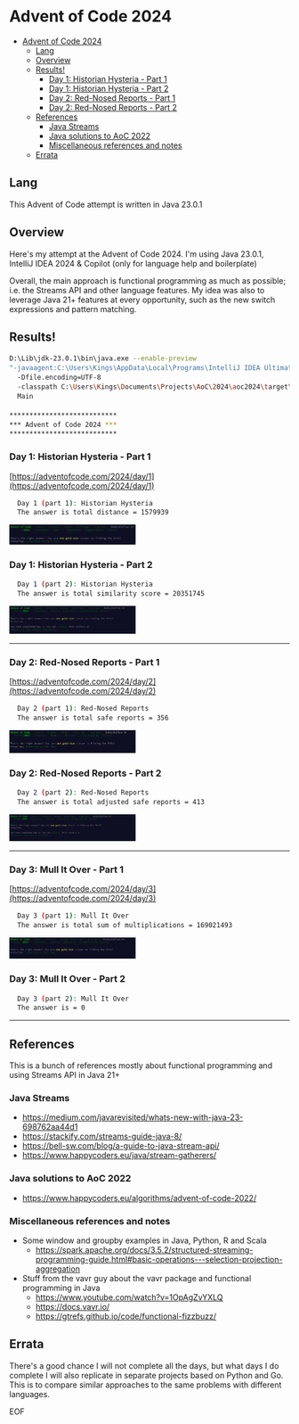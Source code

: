 # Advent of Code 2024


<!-- TOC -->
* [Advent of Code 2024](#advent-of-code-2024)
  * [Lang](#lang)
  * [Overview](#overview)
  * [Results!](#results)
    * [Day 1: Historian Hysteria - Part 1](#day-1-historian-hysteria---part-1)
    * [Day 1: Historian Hysteria - Part 2](#day-1-historian-hysteria---part-2)
    * [Day 2: Red-Nosed Reports - Part 1](#day-2-red-nosed-reports---part-1)
    * [Day 2: Red-Nosed Reports - Part 2](#day-2-red-nosed-reports---part-2)
  * [References](#references)
    * [Java Streams](#java-streams)
    * [Java solutions to AoC 2022](#java-solutions-to-aoc-2022)
    * [Miscellaneous references and notes](#miscellaneous-references-and-notes)
  * [Errata](#errata)
<!-- TOC -->


## Lang
This Advent of Code attempt is written in Java 23.0.1


## Overview
Here's my attempt at the Advent of Code 2024. I'm using Java 23.0.1, IntelliJ IDEA 2024 & Copilot (only for language help and boilerplate)

Overall, the main approach is functional programming as much as possible; i.e. the Streams API and other language features.
My idea was also to leverage Java 21+ features at every opportunity, such as the new switch expressions and pattern matching.




## Results!

```Bash
D:\Lib\jdk-23.0.1\bin\java.exe --enable-preview 
"-javaagent:C:\Users\Kings\AppData\Local\Programs\IntelliJ IDEA Ultimate\..." 
  -Dfile.encoding=UTF-8 
  -classpath C:\Users\Kings\Documents\Projects\AoC\2024\aoc2024\target\classes... 
  Main

***************************
*** Advent of Code 2024 ***
***************************
```


### Day 1: Historian Hysteria - Part 1
[https://adventofcode.com/2024/day/1](https://adventofcode.com/2024/day/1)
```Bash
  Day 1 (part 1): Historian Hysteria  
  The answer is total distance = 1579939
```

<img height="45%" src="src/main/resources/static/aoc-day-1-part-1-success.PNG" width="45%"/>


### Day 1: Historian Hysteria - Part 2
```Bash
  Day 1 (part 2): Historian Hysteria  
  The answer is total similarity score = 20351745
```

<img height="45%" src="src/main/resources/static/aoc-day-1-part-2-success.PNG" width="45%"/>

---

### Day 2: Red-Nosed Reports - Part 1
[https://adventofcode.com/2024/day/2](https://adventofcode.com/2024/day/2)
```Bash
  Day 2 (part 1): Red-Nosed Reports
  The answer is total safe reports = 356
```

<img height="45%" src="src/main/resources/static/aoc-day-2-part-1-success.PNG" width="45%"/>


### Day 2: Red-Nosed Reports - Part 2
```Bash
  Day 2 (part 2): Red-Nosed Reports
  The answer is total adjusted safe reports = 413
```

<img height="45%" src="src/main/resources/static/aoc-day-2-part-2-success.PNG" width="45%"/>


---

### Day 3: Mull It Over - Part 1
[https://adventofcode.com/2024/day/3](https://adventofcode.com/2024/day/3)
```Bash
  Day 3 (part 1): Mull It Over
  The answer is total sum of multiplications = 169021493
```

<img height="45%" src="src/main/resources/static/aoc-day-3-part-1-success.PNG" width="45%"/>


### Day 3: Mull It Over - Part 2
```Bash
  Day 3 (part 2): Mull It Over
  The answer is = 0
```





---

## References
This is a bunch of references mostly about functional programming and using Streams API in Java 21+
### Java Streams
- https://medium.com/javarevisited/whats-new-with-java-23-698762aa44d1
- https://stackify.com/streams-guide-java-8/
- https://bell-sw.com/blog/a-guide-to-java-stream-api/
- https://www.happycoders.eu/java/stream-gatherers/

### Java solutions to AoC 2022
- https://www.happycoders.eu/algorithms/advent-of-code-2022/

### Miscellaneous references and notes
- Some window and groupby examples in Java, Python, R and Scala
  - https://spark.apache.org/docs/3.5.2/structured-streaming-programming-guide.html#basic-operations---selection-projection-aggregation
- Stuff from the vavr guy about the vavr package and functional programming in Java
  - https://www.youtube.com/watch?v=1OpAgZvYXLQ
  - https://docs.vavr.io/
  - https://gtrefs.github.io/code/functional-fizzbuzz/


## Errata
There's a good chance I will not complete all the days, but what days I do complete I will also replicate in separate projects based on Python and Go. 
This is to compare similar approaches to the same problems with different languages. 

EOF
